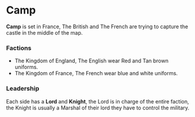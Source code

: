 # Camp

**Camp** is set in France, The British and The French are trying to
capture the castle in the middle of the map.

### Factions

  - The Kingdom of England, The English wear Red and Tan brown uniforms.
  - The Kingdom of France, The French wear blue and white uniforms.

### Leadership

Each side has a **Lord** and **Knight**, the Lord is in charge of the
entire faction, the Knight is usually a Marshal of their lord they have
to control the military.
